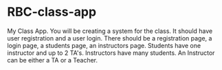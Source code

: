 # RBC-class-app
My Class App. You will be creating a system for the class. It should have user registration and a user login. There should be a registration page, a login page, a students page, an instructors page. Students have one instructor and up to 2 TA's. Instructors have many students. An Instructor can be either a TA or a Teacher.
